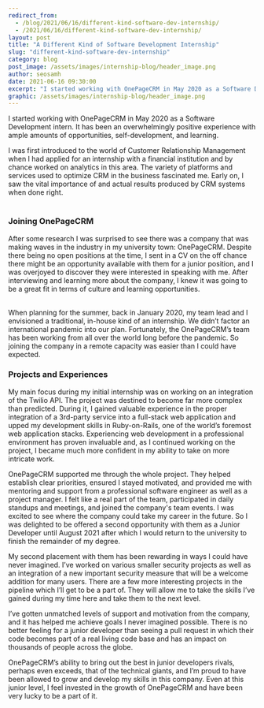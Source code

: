 ```yaml
---
redirect_from:
  - /blog/2021/06/16/different-kind-software-dev-internship/
  - /2021/06/16/different-kind-software-dev-internship/
layout: post
title: "A Different Kind of Software Development Internship"
slug: "different-kind-software-dev-internship"
category: blog
post_image: /assets/images/internship-blog/header_image.png
author: seosamh
date: 2021-06-16 09:30:00
excerpt: "I started working with OnePageCRM in May 2020 as a Software Development intern. It has been an overwhelmingly positive experience with ample amounts of opportunities, self-development, and learning."
graphic: /assets/images/internship-blog/header_image.png
---
```

I started working with OnePageCRM in May 2020 as a Software Development intern. It has been an overwhelmingly positive experience with ample amounts of opportunities, self-development, and learning.

I was first introduced to the world of Customer Relationship Management when I had applied for an internship with a financial institution and by chance worked on analytics in this area. The variety of platforms and services used to optimize CRM in the business fascinated me. Early on, I saw the vital importance of and actual results produced by CRM systems when done right.
<br/><br/>
### Joining OnePageCRM

After some research I was surprised to see there was a company that was making waves in the industry in my university town: OnePageCRM. Despite there being no open positions at the time, I sent in a CV on the off chance there might be an opportunity available with them for a junior position, and I was overjoyed to discover they were interested in speaking with me. After interviewing and learning more about the company, I knew it was going to be a great fit in terms of culture and learning opportunities.
<br/><br/>

When planning for the summer, back in January 2020, my team lead and I envisioned a traditional, in-house kind of an internship. We didn’t factor an international pandemic into our plan. Fortunately, the OnePageCRM’s team has been working from all over the world long before the pandemic. So joining the company in a remote capacity was easier than I could have expected.

### Projects and Experiences 

My main focus during my initial internship was on working on an integration of the Twilio API. The project was destined to become far more complex than predicted. During it, I gained valuable experience in the proper integration of a 3rd-party service into a full-stack web application and upped my development skills in Ruby-on-Rails, one of the world’s foremost web application stacks.  Experiencing web development in a professional environment has proven invaluable and, as I continued working on the project, I became much more confident in my ability to take on more intricate work.


OnePageCRM supported me through the whole project. They helped establish clear priorities, ensured I stayed motivated, and provided me with mentoring and support from a professional software engineer as well as a project manager. I felt like a real part of the team, participated in daily standups and meetings, and joined the company's team events. I was excited to see where the company could take my career in the future. So I was delighted to be offered a second opportunity with them as a Junior Developer until August 2021 after which I would return to the university to finish the remainder of my degree.

My second placement with them has been rewarding in ways I could have never imagined. I’ve worked on various smaller security projects as well as an integration of a new important security measure that will be a welcome addition for many users. There are a few more interesting projects in the pipeline which I’ll get to be a part of. They will allow me to take the skills I’ve gained during my time here and take them to the next level.

I’ve gotten unmatched levels of support and motivation from the company, and it has helped me achieve goals I never imagined possible. There is no better feeling for a junior developer than seeing a pull request in which their code becomes part of a real living code base and has an impact on thousands of people across the globe.

OnePageCRM’s ability to bring out the best in junior developers rivals, perhaps even exceeds, that of the technical giants, and I’m proud to have been allowed to grow and develop my skills in this company.  Even at this junior level, I feel invested in the growth of OnePageCRM and have been very lucky to be a part of it.

